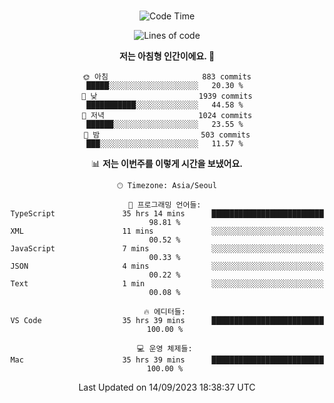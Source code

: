 <div align="center">

<br />

 <!--START_SECTION:waka-->
![Code Time](http://img.shields.io/badge/Code%20Time-1%2C266%20hrs%2022%20mins-blue)

![Lines of code](https://img.shields.io/badge/%EC%A0%80%EB%8A%94%20%EC%97%AC%ED%83%9C%EA%B9%8C%EC%A7%80%20-3.0%20million%20%EC%A4%84%EC%9D%98%20%EC%BD%94%EB%93%9C%EB%A5%BC%20%EC%9E%91%EC%84%B1%ED%96%88%EC%96%B4%EC%9A%94.-blue)

**저는 아침형 인간이에요. 🐤** 

```text
🌞 아침                     883 commits         █████░░░░░░░░░░░░░░░░░░░░   20.30 % 
🌆 낮　                     1939 commits        ███████████░░░░░░░░░░░░░░   44.58 % 
🌃 저녁                     1024 commits        ██████░░░░░░░░░░░░░░░░░░░   23.55 % 
🌙 밤　                     503 commits         ███░░░░░░░░░░░░░░░░░░░░░░   11.57 % 
```


📊 **저는 이번주를 이렇게 시간을 보냈어요.** 

```text
🕑︎ Timezone: Asia/Seoul

💬 프로그래밍 언어들: 
TypeScript               35 hrs 14 mins      █████████████████████████   98.81 % 
XML                      11 mins             ░░░░░░░░░░░░░░░░░░░░░░░░░   00.52 % 
JavaScript               7 mins              ░░░░░░░░░░░░░░░░░░░░░░░░░   00.33 % 
JSON                     4 mins              ░░░░░░░░░░░░░░░░░░░░░░░░░   00.22 % 
Text                     1 min               ░░░░░░░░░░░░░░░░░░░░░░░░░   00.08 % 

🔥 에디터들: 
VS Code                  35 hrs 39 mins      █████████████████████████   100.00 % 

💻 운영 체제들: 
Mac                      35 hrs 39 mins      █████████████████████████   100.00 % 
```


 Last Updated on 14/09/2023 18:38:37 UTC
<!--END_SECTION:waka-->

</div>

